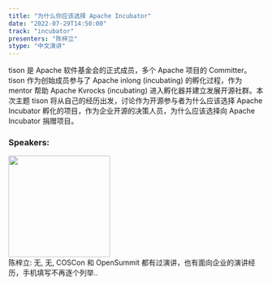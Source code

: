 ```yaml
---
title: "为什么你应该选择 Apache Incubator"
date: "2022-07-29T14:50:00"
track: "incubator"
presenters: "陈梓立"
stype: "中文演讲"
---
```

tison 是 Apache 软件基金会的正式成员，多个 Apache 项目的 Committer。tison 作为创始成员参与了 Apache inlong (incubating) 的孵化过程，作为 mentor 帮助 Apache Kvrocks (incubating) 进入孵化器并建立发展开源社群。本次主题 tison 将从自己的经历出发，讨论作为开源参与者为什么应该选择 Apache Incubator 孵化的项目，作为企业开源的决策人员，为什么应该选择向 Apache Incubator 捐赠项目。
 ### Speakers: 
 <img src="images/speaker/1067.png" width="200" /><br>陈梓立: 无, 无, COSCon 和 OpenSummit 都有过演讲，也有面向企业的演讲经历，手机填写不再逐个列举..

 